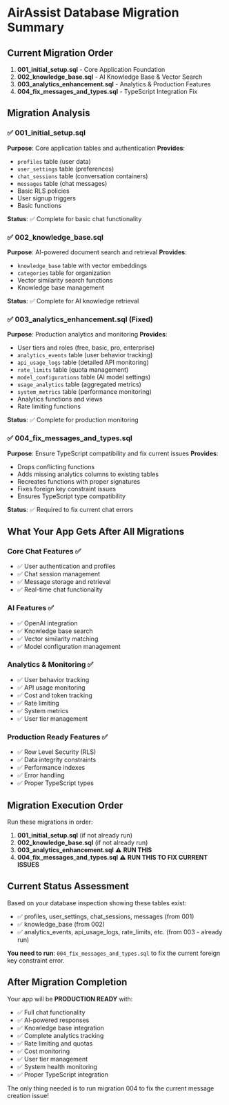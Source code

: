 # AirAssist Database Migration Summary

## Current Migration Order

1. **001_initial_setup.sql** - Core Application Foundation
2. **002_knowledge_base.sql** - AI Knowledge Base & Vector Search
3. **003_analytics_enhancement.sql** - Analytics & Production Features
4. **004_fix_messages_and_types.sql** - TypeScript Integration Fix

## Migration Analysis

### ✅ 001_initial_setup.sql
**Purpose**: Core application tables and authentication
**Provides**:
- `profiles` table (user data)
- `user_settings` table (preferences)
- `chat_sessions` table (conversation containers)
- `messages` table (chat messages)
- Basic RLS policies
- User signup triggers
- Basic functions

**Status**: ✅ Complete for basic chat functionality

### ✅ 002_knowledge_base.sql
**Purpose**: AI-powered document search and retrieval
**Provides**:
- `knowledge_base` table with vector embeddings
- `categories` table for organization
- Vector similarity search functions
- Knowledge base management

**Status**: ✅ Complete for AI knowledge retrieval

### ✅ 003_analytics_enhancement.sql (Fixed)
**Purpose**: Production analytics and monitoring
**Provides**:
- User tiers and roles (free, basic, pro, enterprise)
- `analytics_events` table (user behavior tracking)
- `api_usage_logs` table (detailed API monitoring)
- `rate_limits` table (quota management)
- `model_configurations` table (AI model settings)
- `usage_analytics` table (aggregated metrics)
- `system_metrics` table (performance monitoring)
- Analytics functions and views
- Rate limiting functions

**Status**: ✅ Complete for production monitoring

### ✅ 004_fix_messages_and_types.sql
**Purpose**: Ensure TypeScript compatibility and fix current issues
**Provides**:
- Drops conflicting functions
- Adds missing analytics columns to existing tables
- Recreates functions with proper signatures
- Fixes foreign key constraint issues
- Ensures TypeScript type compatibility

**Status**: ✅ Required to fix current chat errors

## What Your App Gets After All Migrations

### Core Chat Features ✅
- ✅ User authentication and profiles
- ✅ Chat session management
- ✅ Message storage and retrieval
- ✅ Real-time chat functionality

### AI Features ✅
- ✅ OpenAI integration
- ✅ Knowledge base search
- ✅ Vector similarity matching
- ✅ Model configuration management

### Analytics & Monitoring ✅
- ✅ User behavior tracking
- ✅ API usage monitoring
- ✅ Cost and token tracking
- ✅ Rate limiting
- ✅ System metrics
- ✅ User tier management

### Production Ready Features ✅
- ✅ Row Level Security (RLS)
- ✅ Data integrity constraints
- ✅ Performance indexes
- ✅ Error handling
- ✅ Proper TypeScript types

## Migration Execution Order

Run these migrations in order:

1. **001_initial_setup.sql** (if not already run)
2. **002_knowledge_base.sql** (if not already run)
3. **003_analytics_enhancement.sql** ⚠️ **RUN THIS**
4. **004_fix_messages_and_types.sql** ⚠️ **RUN THIS TO FIX CURRENT ISSUES**

## Current Status Assessment

Based on your database inspection showing these tables exist:
- ✅ profiles, user_settings, chat_sessions, messages (from 001)
- ✅ knowledge_base (from 002)
- ✅ analytics_events, api_usage_logs, rate_limits, etc. (from 003 - already run)

**You need to run**: `004_fix_messages_and_types.sql` to fix the current foreign key constraint error.

## After Migration Completion

Your app will be **PRODUCTION READY** with:
- ✅ Full chat functionality
- ✅ AI-powered responses
- ✅ Knowledge base integration
- ✅ Complete analytics tracking
- ✅ Rate limiting and quotas
- ✅ Cost monitoring
- ✅ User tier management
- ✅ System health monitoring
- ✅ Proper TypeScript integration

The only thing needed is to run migration 004 to fix the current message creation issue!